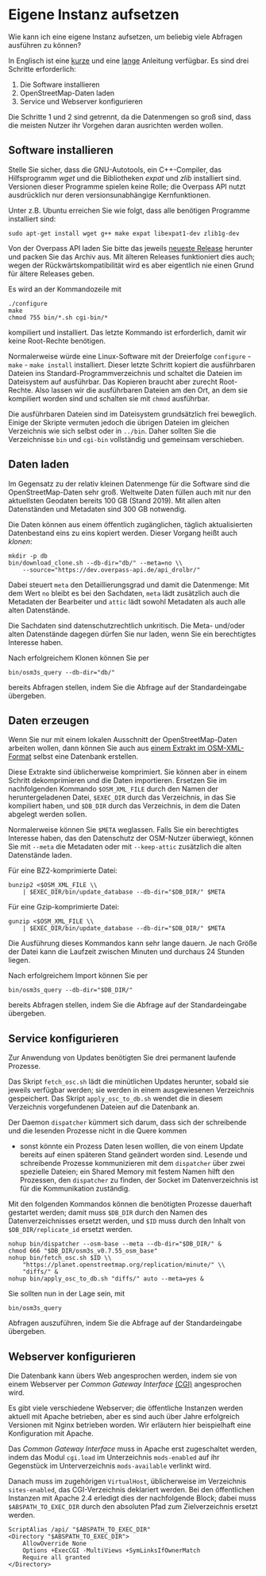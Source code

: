 Eigene Instanz aufsetzen
========================

Wie kann ich eine eigene Instanz aufsetzen,
um beliebig viele Abfragen ausführen zu können?

In Englisch ist eine [kurze](https://overpass-api.de/no_frills.html) und eine [lange](https://overpass-api.de/full_installation.html) Anleitung verfügbar.
Es sind drei Schritte erforderlich:

1. Die Software installieren
2. OpenStreetMap-Daten laden
3. Service und Webserver konfigurieren

Die Schritte 1 und 2 sind getrennt,
da die Datenmengen so groß sind,
dass die meisten Nutzer ihr Vorgehen daran ausrichten werden wollen.

## Software installieren

Stelle Sie sicher, dass die GNU-Autotools, ein C++-Compiler, das Hilfsprogramm _wget_ und die Bibliotheken _expat_ und _zlib_ installiert sind.
Versionen dieser Programme spielen keine Rolle;
die Overpass API nutzt ausdrücklich nur deren versionsunabhängige Kernfunktionen.

Unter z.B. Ubuntu erreichen Sie wie folgt, dass alle benötigen Programme installiert sind:

    sudo apt-get install wget g++ make expat libexpat1-dev zlib1g-dev

Von der Overpass API laden Sie bitte das jeweils [neueste Release](https://dev.overpass-api.de/releases/) herunter
und packen Sie das Archiv aus.
Mit älteren Releases funktioniert dies auch;
wegen der Rückwärtskompatibilität wird es aber eigentlich nie einen Grund für ältere Releases geben.

Es wird an der Kommandozeile mit

    ./configure
    make
    chmod 755 bin/*.sh cgi-bin/*

kompiliert und installiert.
Das letzte Kommando ist erforderlich,
damit wir keine Root-Rechte benötigen.

Normalerweise würde eine Linux-Software mit der Dreierfolge ``configure`` - ``make`` - ``make install`` installiert.
Dieser letzte Schritt kopiert die ausführbaren Dateien ins Standard-Programmverzeichnis
und schaltet die Dateien im Dateisystem auf ausführbar.
Das Kopieren braucht aber zurecht Root-Rechte.
Also lassen wir die ausführbaren Dateien am den Ort,
an dem sie kompiliert worden sind
und schalten sie mit ``chmod`` ausführbar.

Die ausführbaren Dateien sind im Dateisystem grundsätzlich frei beweglich.
Einige der Skripte vermuten jedoch die übrigen Dateien im gleichen Verzeichnis wie sich selbst oder in ``../bin``.
Daher sollten Sie die Verzeichnisse ``bin`` und ``cgi-bin`` vollständig und gemeinsam verschieben.

## Daten laden

Im Gegensatz zu der relativ kleinen Datenmenge für die Software sind die OpenStreetMap-Daten sehr groß.
Weltweite Daten füllen auch mit nur den aktuellsten Geodaten bereits 100 GB (Stand 2019).
Mit allen alten Datenständen und Metadaten sind 300 GB notwendig.

Die Daten können aus einem öffentlich zugänglichen, täglich aktualisierten Datenbestand eins zu eins kopiert werden.
Dieser Vorgang heißt auch _klonen_:

    mkdir -p db
    bin/download_clone.sh --db-dir="db/" --meta=no \\
        --source="https://dev.overpass-api.de/api_drolbr/"

Dabei steuert ``meta`` den Detaillierungsgrad und damit die Datenmenge:
Mit dem Wert ``no`` bleibt es bei den Sachdaten,
``meta`` lädt zusätzlich auch die Metadaten der Bearbeiter
und ``attic`` lädt sowohl Metadaten als auch alle alten Datenstände.

Die Sachdaten sind datenschutzrechtlich unkritisch.
Die Meta- und/oder alten Datenstände dagegen dürfen Sie nur laden,
wenn Sie ein berechtigtes Interesse haben.

Nach erfolgreichem Klonen können Sie per

    bin/osm3s_query --db-dir="db/"

bereits Abfragen stellen, indem Sie die Abfrage auf der Standardeingabe übergeben.

## Daten erzeugen

Wenn Sie nur mit einem lokalen Ausschnitt der OpenStreetMap-Daten arbeiten wollen,
dann können Sie auch aus [einem Extrakt im OSM-XML-Format](https://download.geofabrik.de) selbst eine Datenbank erstellen.

Diese Extrakte sind üblicherweise komprimiert.
Sie können aber in einem Schritt dekomprimieren und die Daten importieren.
Ersetzen Sie im nachfolgenden Kommando ``$OSM_XML_FILE`` durch den Namen der heruntergeladenen Datei,
``$EXEC_DIR`` durch das Verzeichnis, in das Sie kompiliert haben,
und ``$DB_DIR`` durch das Verzeichnis, in dem die Daten abgelegt werden sollen.

Normalerweise können Sie ``$META`` weglassen.
Falls Sie ein berechtigtes Interesse haben, das den Datenschutz der OSM-Nutzer überwiegt,
können Sie mit ``--meta`` die Metadaten oder mit ``--keep-attic`` zusätzlich die alten Datenstände laden.

Für eine BZ2-komprimierte Datei:

    bunzip2 <$OSM_XML_FILE \\
        | $EXEC_DIR/bin/update_database --db-dir="$DB_DIR/" $META

Für eine Gzip-komprimierte Datei:

    gunzip <$OSM_XML_FILE \\
        | $EXEC_DIR/bin/update_database --db-dir="$DB_DIR/" $META

Die Ausführung dieses Kommandos kann sehr lange dauern.
Je nach Größe der Datei kann die Laufzeit zwischen Minuten und durchaus 24 Stunden liegen.

Nach erfolgreichem Import können Sie per

    bin/osm3s_query --db-dir="$DB_DIR/"

bereits Abfragen stellen, indem Sie die Abfrage auf der Standardeingabe übergeben.

## Service konfigurieren

Zur Anwendung von Updates benötigten Sie drei permanent laufende Prozesse.

Das Skript ``fetch_osc.sh`` lädt die minütlichen Updates herunter,
sobald sie jeweils verfügbar werden;
sie werden in einem ausgewiesenen Verzeichnis gespeichert.
Das Skript ``apply_osc_to_db.sh`` wendet die in diesem Verzeichnis vorgefundenen Dateien auf die Datenbank an.

Der Daemon ``dispatcher`` kümmert sich darum,
dass sich der schreibende und die lesenden Prozesse nicht in die Quere kommen
- sonst könnte ein Prozess Daten lesen wolllen,
die von einem Update bereits auf einen späteren Stand geändert worden sind.
Lesende und schreibende Prozesse kommunizieren mit dem ``dispatcher`` über zwei spezielle Dateien;
ein Shared Memory mit festem Namen hilft den Prozessen, den ``dispatcher`` zu finden,
der Socket im Datenverzeichnis ist für die Kommunikation zuständig.

Mit den folgenden Kommandos können die benötigten Prozesse dauerhaft gestartet werden;
damit muss ``$DB_DIR`` durch den Namen des Datenverzeichnisses ersetzt werden,
und ``$ID`` muss durch den Inhalt von ``$DB_DIR/replicate_id`` ersetzt werden.

    nohup bin/dispatcher --osm-base --meta --db-dir="$DB_DIR/" &
    chmod 666 "$DB_DIR/osm3s_v0.7.55_osm_base"
    nohup bin/fetch_osc.sh $ID \\
        "https://planet.openstreetmap.org/replication/minute/" \\
        "diffs/" &
    nohup bin/apply_osc_to_db.sh "diffs/" auto --meta=yes &


Sie sollten nun in der Lage sein, mit

    bin/osm3s_query

Abfragen auszuführen, indem Sie die Abfrage auf der Standardeingabe übergeben.

## Webserver konfigurieren

Die Datenbank kann übers Web angesprochen werden,
indem sie von einem Webserver per _Common Gateway Interface_ [(CGI)](https://de.wikipedia.org/wiki/Common_Gateway_Interface) angesprochen wird.

Es gibt viele verschiedene Webserver;
die öffentliche Instanzen werden aktuell mit Apache betrieben,
aber es sind auch über Jahre erfolgreich Versionen mit Nginx betrieben worden.
Wir erläutern hier beispielhaft eine Konfiguration mit Apache.

Das _Common Gateway Interface_ muss in Apache erst zugeschaltet werden,
indem das Modul ``cgi.load`` im Unterzeichnis ``mods-enabled`` auf ihr Gegenstück im Unterverzeichnis ``mods-available`` verlinkt wird.

Danach muss im zugehörigen ``VirtualHost``,
üblicherweise im Verzeichnis ``sites-enabled``,
das CGI-Verzeichnis deklariert werden.
Bei den öffentlichen Instanzen mit Apache 2.4 erledigt dies der nachfolgende Block;
dabei muss ``$ABSPATH_TO_EXEC_DIR`` durch den absoluten Pfad zum Zielverzeichnis ersetzt werden.

    ScriptAlias /api/ "$ABSPATH_TO_EXEC_DIR"
    <Directory "$ABSPATH_TO_EXEC_DIR">
        AllowOverride None
        Options +ExecCGI -MultiViews +SymLinksIfOwnerMatch
        Require all granted
    </Directory>
